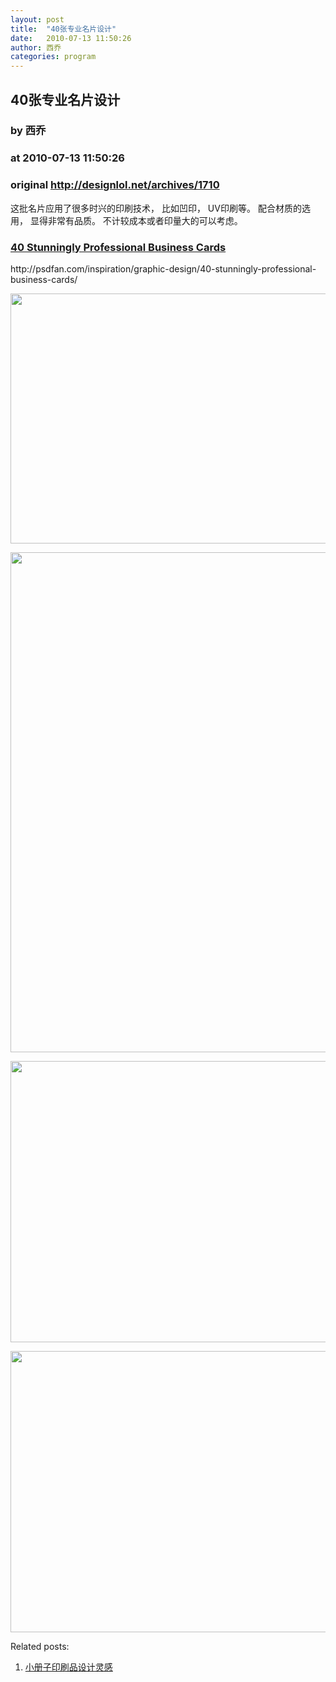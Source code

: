 ```yaml
---
layout: post
title:  "40张专业名片设计"
date:   2010-07-13 11:50:26
author: 西乔
categories: program
---
```


## 40张专业名片设计
### by 西乔
### at 2010-07-13 11:50:26
### original <http://designlol.net/archives/1710>

<p>这批名片应用了很多时兴的印刷技术， 比如凹印， UV印刷等。 配合材质的选用， 显得非常有品质。 不计较成本或者印量大的可以考虑。 </p>
<h3><a href="http://psdfan.com/inspiration/graphic-design/40-stunningly-professional-business-cards/">40   Stunningly Professional Business Cards</a>
</h3>
<p>http://psdfan.com/inspiration/graphic-design/40-stunningly-professional-business-cards/</p>
<p><a href="http://psdfan.com/inspiration/graphic-design/40-stunningly-professional-business-cards/"><img src="http://designlol.net/wp-content/uploads/2010/07/cards27.jpg" height="400" width="600"></a></p>
<p><a href="http://psdfan.com/inspiration/graphic-design/40-stunningly-professional-business-cards/"><img src="http://designlol.net/wp-content/uploads/2010/07/cards9.jpg" height="800" width="600"></a></p>
<p><a href="http://psdfan.com/inspiration/graphic-design/40-stunningly-professional-business-cards/"><img src="http://designlol.net/wp-content/uploads/2010/07/cards19.jpg" height="450" width="600"></a></p>
<p><a href="http://psdfan.com/inspiration/graphic-design/40-stunningly-professional-business-cards/"><img src="http://designlol.net/wp-content/uploads/2010/07/cards20.jpg" height="450" width="600"></a></p>


<p>Related posts:<ol><li><a href="http://designlol.net/archives/878" rel="bookmark" title="Permanent Link: 小册子印刷品设计灵感">小册子印刷品设计灵感</a></li>
</ol></p>